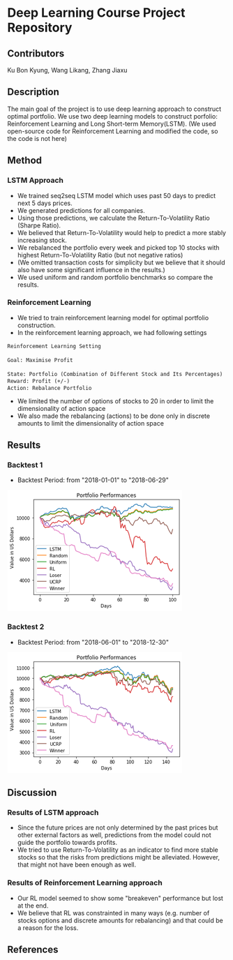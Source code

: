 # Deep Learning Course Project Repository

## Contributors
Ku Bon Kyung, Wang Likang, Zhang Jiaxu

## Description
The main goal of the project is to use deep learning approach to construct optimal portfolio.
We use two deep learning models to construct porfolio: Reinforcement Learning and Long Short-term Memory(LSTM).
(We used open-source code for Reinforcement Learning and modified the code, so the code is not here)

## Method
### LSTM Approach
- We trained seq2seq LSTM model which uses past 50 days to predict next 5 days prices.
- We generated predictions for all companies.
- Using those predictions, we calculate the Return-To-Volatility Ratio (Sharpe Ratio).
- We believed that Return-To-Volatility would help to predict a more stably increasing stock. 
- We rebalanced the portfolio every week and picked top 10 stocks with highest Return-To-Volatility Ratio (but not negative ratios)
- (We omitted transaction costs for simplicity but we believe that it should also have some significant influence in the results.)
- We used uniform and random portfolio benchmarks so compare the results. 

### Reinforcement Learning
- We tried to train reinforcement learning model for optimal portfolio construction.
- In the reinforcement learning approach, we had following settings
```
Reinforcement Learning Setting

Goal: Maximise Profit

State: Portfolio (Combination of Different Stock and Its Percentages) 
Reward: Profit (+/-)
Action: Rebalance Portfolio

```
- We limited the number of options of stocks to 20 in order to limit the dimensionality of action space
- We also made the rebalancing (actions) to be done only in discrete amounts to limit the dimensionality of action space

## Results
### Backtest 1
- Backtest Period: from "2018-01-01" to "2018-06-29"

![comparison_image1](results/comparison_graph1.png)

### Backtest 2
- Backtest Period: from "2018-06-01" to "2018-12-30"

![comparison_image1](results/comparison_graph2.png)


## Discussion
### Results of LSTM approach
- Since the future prices are not only determined by the past prices but other external factors as well, 
predictions from the model could not guide the portfolio towards profits.
- We tried to use Return-To-Volatility as an indicator to find more stable stocks so that the risks from predictions 
might be alleviated. However, that might not have been enough as well.

### Results of Reinforcement Learning approach
- Our RL model seemed to show some "breakeven" performance but lost at the end.
- We believe that RL was constrainted in many ways (e.g. number of stocks options and discrete amounts for rebalancing) and that could be a reason for the loss.

## References
